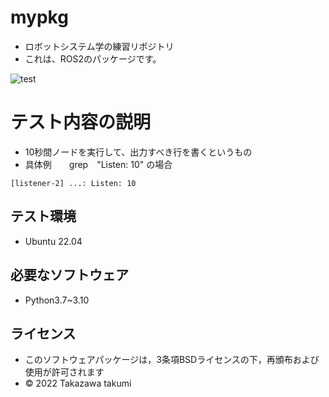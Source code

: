 # mypkg
* ロボットシステム学の練習リポジトリ
* これは、ROS2のパッケージです。

![test](https://github.com/tkzwtkmo419/mypkg/actions/workflows/test.yml/badge.svg)

# テスト内容の説明

* 10秒間ノードを実行して、出力すべき行を書くというもの
* 具体例　　grep　"Listen: 10" の場合

```
[listener-2] ...: Listen: 10
```

## テスト環境
* Ubuntu 22.04

## 必要なソフトウェア
* Python3.7~3.10

## ライセンス

* このソフトウェアパッケージは，3条項BSDライセンスの下，再頒布および使用が許可されます
* © 2022 Takazawa takumi
